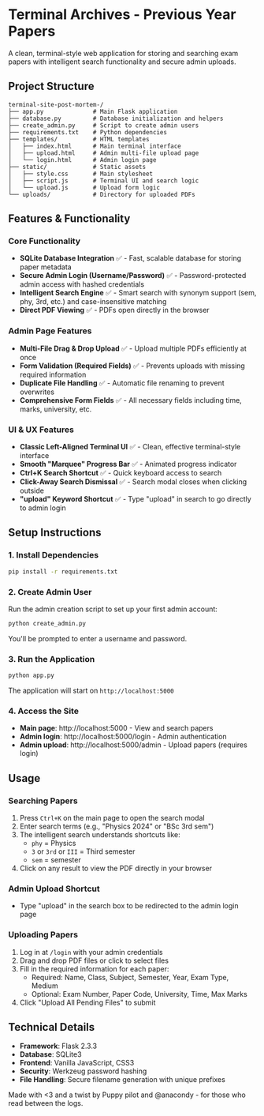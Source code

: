 # Terminal Archives - Previous Year Papers

A clean, terminal-style web application for storing and searching exam papers with intelligent search functionality and secure admin uploads.

## Project Structure

```
terminal-site-post-mortem-/
├── app.py              # Main Flask application
├── database.py         # Database initialization and helpers
├── create_admin.py     # Script to create admin users
├── requirements.txt    # Python dependencies
├── templates/          # HTML templates
│   ├── index.html      # Main terminal interface
│   ├── upload.html     # Admin multi-file upload page
│   └── login.html      # Admin login page
├── static/             # Static assets
│   ├── style.css       # Main stylesheet
│   ├── script.js       # Terminal UI and search logic
│   └── upload.js       # Upload form logic
└── uploads/            # Directory for uploaded PDFs
```

## Features & Functionality

### Core Functionality
- **SQLite Database Integration** ✅ - Fast, scalable database for storing paper metadata
- **Secure Admin Login (Username/Password)** ✅ - Password-protected admin access with hashed credentials
- **Intelligent Search Engine** ✅ - Smart search with synonym support (sem, phy, 3rd, etc.) and case-insensitive matching
- **Direct PDF Viewing** ✅ - PDFs open directly in the browser

### Admin Page Features  
- **Multi-File Drag & Drop Upload** ✅ - Upload multiple PDFs efficiently at once
- **Form Validation (Required Fields)** ✅ - Prevents uploads with missing required information
- **Duplicate File Handling** ✅ - Automatic file renaming to prevent overwrites
- **Comprehensive Form Fields** ✅ - All necessary fields including time, marks, university, etc.

### UI & UX Features
- **Classic Left-Aligned Terminal UI** ✅ - Clean, effective terminal-style interface
- **Smooth "Marquee" Progress Bar** ✅ - Animated progress indicator
- **Ctrl+K Search Shortcut** ✅ - Quick keyboard access to search
- **Click-Away Search Dismissal** ✅ - Search modal closes when clicking outside
- **"upload" Keyword Shortcut** ✅ - Type "upload" in search to go directly to admin login

## Setup Instructions

### 1. Install Dependencies

```bash
pip install -r requirements.txt
```

### 2. Create Admin User

Run the admin creation script to set up your first admin account:

```bash
python create_admin.py
```

You'll be prompted to enter a username and password.

### 3. Run the Application

```bash
python app.py
```

The application will start on `http://localhost:5000`

### 4. Access the Site

- **Main page**: http://localhost:5000 - View and search papers
- **Admin login**: http://localhost:5000/login - Admin authentication
- **Admin upload**: http://localhost:5000/admin - Upload papers (requires login)

## Usage

### Searching Papers
1. Press `Ctrl+K` on the main page to open the search modal
2. Enter search terms (e.g., "Physics 2024" or "BSc 3rd sem")
3. The intelligent search understands shortcuts like:
   - `phy` = Physics
   - `3` or `3rd` or `III` = Third semester
   - `sem` = semester
4. Click on any result to view the PDF directly in your browser

### Admin Upload Shortcut
- Type "upload" in the search box to be redirected to the admin login page

### Uploading Papers
1. Log in at `/login` with your admin credentials
2. Drag and drop PDF files or click to select files
3. Fill in the required information for each paper:
   - Required: Name, Class, Subject, Semester, Year, Exam Type, Medium
   - Optional: Exam Number, Paper Code, University, Time, Max Marks
4. Click "Upload All Pending Files" to submit

## Technical Details

- **Framework**: Flask 2.3.3
- **Database**: SQLite3
- **Frontend**: Vanilla JavaScript, CSS3
- **Security**: Werkzeug password hashing
- **File Handling**: Secure filename generation with unique prefixes

Made with <3 and a twist by Puppy pilot and @anacondy - for those who read between the logs.


